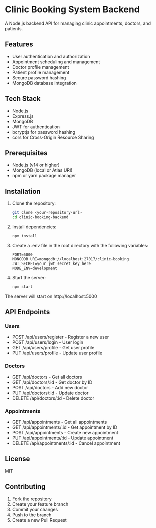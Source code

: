 # Clinic Booking System Backend

A Node.js backend API for managing clinic appointments, doctors, and patients.

## Features

- User authentication and authorization
- Appointment scheduling and management
- Doctor profile management
- Patient profile management
- Secure password hashing
- MongoDB database integration

## Tech Stack

- Node.js
- Express.js
- MongoDB
- JWT for authentication
- bcryptjs for password hashing
- cors for Cross-Origin Resource Sharing

## Prerequisites

- Node.js (v14 or higher)
- MongoDB (local or Atlas URI)
- npm or yarn package manager

## Installation

1. Clone the repository:
   ```bash
   git clone <your-repository-url>
   cd clinic-booking-backend
   ```

2. Install dependencies:
   ```bash
   npm install
   ```

3. Create a .env file in the root directory with the following variables:
   ```
   PORT=5000
   MONGODB_URI=mongodb://localhost:27017/clinic-booking
   JWT_SECRET=your_jwt_secret_key_here
   NODE_ENV=development
   ```

4. Start the server:
   ```bash
   npm start
   ```

The server will start on http://localhost:5000

## API Endpoints

### Users
- POST /api/users/register - Register a new user
- POST /api/users/login - User login
- GET /api/users/profile - Get user profile
- PUT /api/users/profile - Update user profile

### Doctors
- GET /api/doctors - Get all doctors
- GET /api/doctors/:id - Get doctor by ID
- POST /api/doctors - Add new doctor
- PUT /api/doctors/:id - Update doctor
- DELETE /api/doctors/:id - Delete doctor

### Appointments
- GET /api/appointments - Get all appointments
- GET /api/appointments/:id - Get appointment by ID
- POST /api/appointments - Create new appointment
- PUT /api/appointments/:id - Update appointment
- DELETE /api/appointments/:id - Cancel appointment

## License

MIT

## Contributing

1. Fork the repository
2. Create your feature branch
3. Commit your changes
4. Push to the branch
5. Create a new Pull Request 